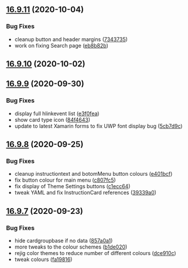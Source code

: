 ## [16.9.11](https://github.com/phandcock/GrampsView/compare/16.9.10...16.9.11) (2020-10-04)


### Bug Fixes

* cleanup button and header margins ([7343735](https://github.com/phandcock/GrampsView/commit/7343735e8cddcc6407bdd2d85486d1bfb0af91db))
* work on fixing Search page ([eb8b82b](https://github.com/phandcock/GrampsView/commit/eb8b82b4ccb2ed44e4b3f981ba6e5c0190aa6896))



## [16.9.10](https://github.com/phandcock/GrampsView/compare/16.9.9...16.9.10) (2020-10-02)



## [16.9.9](https://github.com/phandcock/GrampsView/compare/16.9.8...16.9.9) (2020-09-30)


### Bug Fixes

* display full hlinkevent list ([e3f0fea](https://github.com/phandcock/GrampsView/commit/e3f0feaa2893358a08a9860c5fe5d8997d00cd97))
* show card type icon ([84f4643](https://github.com/phandcock/GrampsView/commit/84f464303eef6b31fd9e7ed043eed8c98694fbca))
* update to latest Xamarin forms to fix UWP font display bug ([5cb7d9c](https://github.com/phandcock/GrampsView/commit/5cb7d9c05509c5dd9d05b1f614f811cc9860c987))



## [16.9.8](https://github.com/phandcock/GrampsView/compare/16.9.7...16.9.8) (2020-09-25)


### Bug Fixes

* cleanup instructiontext and botomMenu button colours ([e401bcf](https://github.com/phandcock/GrampsView/commit/e401bcf6f74e10098a2a763058da4864f20c235c))
* fix button colour for main menu ([c807fc5](https://github.com/phandcock/GrampsView/commit/c807fc5015c14926b453d1c9dfd8f96e224d3017))
* fix display of Theme Settings buttons ([c1ecc64](https://github.com/phandcock/GrampsView/commit/c1ecc64a7793ba4d02c94b3844881e3f460e63ee))
* tweak YAML and fix InstructionCard references ([39339a0](https://github.com/phandcock/GrampsView/commit/39339a08eaec4a76f4d5fcc48d8e58cb566ab9da))



## [16.9.7](https://github.com/phandcock/GrampsView/compare/16.9.6...16.9.7) (2020-09-23)


### Bug Fixes

* hide cardgroupbase if no data ([857a0a1](https://github.com/phandcock/GrampsView/commit/857a0a17b337031299740118ab139d2df8c79ee4))
* more tweaks to the colour schemes ([b1de020](https://github.com/phandcock/GrampsView/commit/b1de020d663344134016aad37117eb9449de7e6e))
* rejig color themes to reduce number of different colours ([dce910c](https://github.com/phandcock/GrampsView/commit/dce910cee592d78d348f2ad6cdfde150f1517dac))
* tweak colours ([fa19816](https://github.com/phandcock/GrampsView/commit/fa1981600edb18dce813d607bace23fc89d73397))




